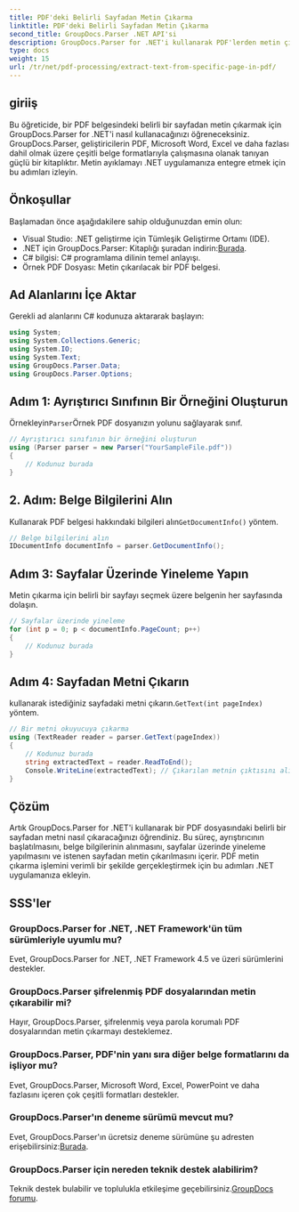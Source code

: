 ```yaml
---
title: PDF'deki Belirli Sayfadan Metin Çıkarma
linktitle: PDF'deki Belirli Sayfadan Metin Çıkarma
second_title: GroupDocs.Parser .NET API'si
description: GroupDocs.Parser for .NET'i kullanarak PDF'lerden metin çıkarın. Bu güçlü kitaplıkla belirli sayfa içeriğini zahmetsizce alın.
type: docs
weight: 15
url: /tr/net/pdf-processing/extract-text-from-specific-page-in-pdf/
---
```

## giriiş
Bu öğreticide, bir PDF belgesindeki belirli bir sayfadan metin çıkarmak için GroupDocs.Parser for .NET'i nasıl kullanacağınızı öğreneceksiniz. GroupDocs.Parser, geliştiricilerin PDF, Microsoft Word, Excel ve daha fazlası dahil olmak üzere çeşitli belge formatlarıyla çalışmasına olanak tanıyan güçlü bir kitaplıktır. Metin ayıklamayı .NET uygulamanıza entegre etmek için bu adımları izleyin.
## Önkoşullar
Başlamadan önce aşağıdakilere sahip olduğunuzdan emin olun:
- Visual Studio: .NET geliştirme için Tümleşik Geliştirme Ortamı (IDE).
-  .NET için GroupDocs.Parser: Kitaplığı şuradan indirin:[Burada](https://releases.groupdocs.com/parser/net/).
- C# bilgisi: C# programlama dilinin temel anlayışı.
- Örnek PDF Dosyası: Metin çıkarılacak bir PDF belgesi.

## Ad Alanlarını İçe Aktar
Gerekli ad alanlarını C# kodunuza aktararak başlayın:
```csharp
using System;
using System.Collections.Generic;
using System.IO;
using System.Text;
using GroupDocs.Parser.Data;
using GroupDocs.Parser.Options;
```
## Adım 1: Ayrıştırıcı Sınıfının Bir Örneğini Oluşturun
 Örnekleyin`Parser`Örnek PDF dosyanızın yolunu sağlayarak sınıf.
```csharp
// Ayrıştırıcı sınıfının bir örneğini oluşturun
using (Parser parser = new Parser("YourSampleFile.pdf"))
{
    // Kodunuz burada
}
```
## 2. Adım: Belge Bilgilerini Alın
 Kullanarak PDF belgesi hakkındaki bilgileri alın`GetDocumentInfo()` yöntem.
```csharp
// Belge bilgilerini alın
IDocumentInfo documentInfo = parser.GetDocumentInfo();
```
## Adım 3: Sayfalar Üzerinde Yineleme Yapın
Metin çıkarma için belirli bir sayfayı seçmek üzere belgenin her sayfasında dolaşın.
```csharp
// Sayfalar üzerinde yineleme
for (int p = 0; p < documentInfo.PageCount; p++)
{
    // Kodunuz burada
}
```
## Adım 4: Sayfadan Metni Çıkarın
 kullanarak istediğiniz sayfadaki metni çıkarın.`GetText(int pageIndex)` yöntem.
```csharp
// Bir metni okuyucuya çıkarma
using (TextReader reader = parser.GetText(pageIndex))
{
    // Kodunuz burada
    string extractedText = reader.ReadToEnd();
    Console.WriteLine(extractedText); // Çıkarılan metnin çıktısını alın
}
```

## Çözüm
Artık GroupDocs.Parser for .NET'i kullanarak bir PDF dosyasındaki belirli bir sayfadan metni nasıl çıkaracağınızı öğrendiniz. Bu süreç, ayrıştırıcının başlatılmasını, belge bilgilerinin alınmasını, sayfalar üzerinde yineleme yapılmasını ve istenen sayfadan metin çıkarılmasını içerir. PDF metin çıkarma işlemini verimli bir şekilde gerçekleştirmek için bu adımları .NET uygulamanıza ekleyin.

## SSS'ler
### GroupDocs.Parser for .NET, .NET Framework'ün tüm sürümleriyle uyumlu mu?
Evet, GroupDocs.Parser for .NET, .NET Framework 4.5 ve üzeri sürümlerini destekler.
### GroupDocs.Parser şifrelenmiş PDF dosyalarından metin çıkarabilir mi?
Hayır, GroupDocs.Parser, şifrelenmiş veya parola korumalı PDF dosyalarından metin çıkarmayı desteklemez.
### GroupDocs.Parser, PDF'nin yanı sıra diğer belge formatlarını da işliyor mu?
Evet, GroupDocs.Parser, Microsoft Word, Excel, PowerPoint ve daha fazlasını içeren çok çeşitli formatları destekler.
### GroupDocs.Parser'ın deneme sürümü mevcut mu?
 Evet, GroupDocs.Parser'ın ücretsiz deneme sürümüne şu adresten erişebilirsiniz:[Burada](https://releases.groupdocs.com/).
### GroupDocs.Parser için nereden teknik destek alabilirim?
 Teknik destek bulabilir ve toplulukla etkileşime geçebilirsiniz.[GroupDocs forumu](https://forum.groupdocs.com/c/parser/17).
